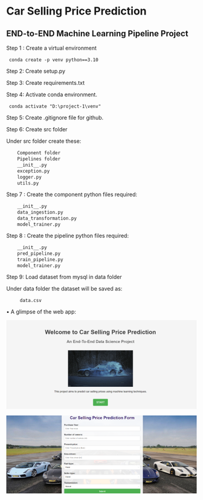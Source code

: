 # Car Selling Price Prediction
## END-to-END Machine Learning Pipeline Project
Step 1 : Create a virtual environment

     conda create -p venv python==3.10

Step 2: Create setup.py

Step 3: Create requirements.txt

Step 4: Activate conda environment.

     conda activate "D:\project-1\venv"


Step 5: Create .gitignore file for github.

Step 6: Create src folder

Under src folder create these:

        Component folder
        Pipelines folder
        __init__.py
        exception.py
        logger.py
        utils.py

Step 7 : Create the component python files required:
    
        __init__.py
        data_ingestion.py
        data_transformation.py
        model_trainer.py   

Step 8 : Create the pipeline python files required:
    
        __init__.py
        pred_pipeline.py
        train_pipeline.py
        model_trainer.py   

Step 9: Load dataset from mysql in data folder

Under data folder the dataset will be saved as:

         data.csv


• A glimpse of the web app:

![index-page](readme_resources/index-page.png)


![predict-page](readme_resources/predict-page.png)